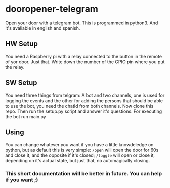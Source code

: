 # dooropener-telegram
Open your door with a telegram bot. This is programmed in python3. And it's avaliable in english and spanish.

## HW Setup
You need a Raspberry pi with a relay connected to the button in the remote of yor door. Just that. Write down the number of the GPIO pin where you put the relay.

## SW Setup
You need three things from telgram: A bot and two channels, one is used for logging the events and the other for adding the persons that should be able to use the bot, you need the chatId from both channels. Now clone this repo. Then run the setup.py script and answer it's questions. For executing the bot run main.py

## Using
You can change whatever you want if you have a little knowdeledge on python, but as default this is very simple: `/open` will open the door for 60s and close it, and the opposite if it's closed; `/toggle` will open or close it, depending on it's actual state, but just that, no automagically closing.

### This short documentation will be better in future. You can help if you want ;)
